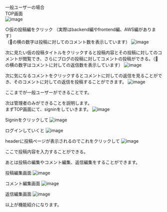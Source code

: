 一般ユーザーの場合  
TOP画面  
![image](https://github.com/ma-sss/it_technology_blog_backend/assets/120617383/35105354-6c5d-4981-b2f8-bc11f36909fa)
  
○仮の投稿編をクリック
（実際はbackend編やfrontend編、AWS編があります）  
（💬の横の数字は投稿に対してのコメント数を表示しています）
![image](https://github.com/ma-sss/it_technology_blog_backend/assets/120617383/bf804773-f255-45b6-9b61-762f02abc8ab)
  
次に見たい仮の投稿タイトルをクリックすると投稿内容とその投稿に対してのコメントが閲覧でき、さらにブログの投稿に対してコメントの投稿ができる。（💬の横の数字はコメントに対しての返信数を表示しています）
![image](https://github.com/ma-sss/it_technology_blog_backend/assets/120617383/59d1b72b-a4fd-4397-a371-cfa11ba3423c)
  
次に気になるコメントをクリックするとコメントに対しての返信を見ることができ、そのコメントに対しての返信を投稿することができます。
![image](https://github.com/ma-sss/it_technology_blog_backend/assets/120617383/d4eea4fb-caba-4549-ae72-6837d2687660)
  
ここまでが一般ユーザーができることです。  

  
次は管理者のみができることを説明します。  
まずTOP画面にて、signinをしていきます。
![image](https://github.com/ma-sss/it_technology_blog_backend/assets/120617383/35105354-6c5d-4981-b2f8-bc11f36909fa)
  
Signinをクリックして
![image](https://github.com/ma-sss/it_technology_blog_backend/assets/120617383/ce093f56-d35f-4cc5-b7ad-da0ea2f073a3)
  
ログインしていくと
![image](https://github.com/ma-sss/it_technology_blog_backend/assets/120617383/8f8c7d7d-078e-4d54-89d5-a8dba644e4c8)
  
headerに投稿ページが表示されるのでこれをクリックして
![image](https://github.com/ma-sss/it_technology_blog_backend/assets/120617383/b5d96581-547f-4b62-89cf-62d286d19fe7)
  
ここで投稿内容を入力することができる。

あとは投稿の編集やコメント編集、返信編集をすることができます。

投稿編集画面
![image](https://github.com/ma-sss/it_technology_blog_backend/assets/120617383/055e8951-4eaf-4ec9-9325-6d2b6abded90)
  
コメント編集画面
![image](https://github.com/ma-sss/it_technology_blog_backend/assets/120617383/acde1a5c-a66b-472c-8544-35ba8015a113)
  
返信編集画面
![image](https://github.com/ma-sss/it_technology_blog_backend/assets/120617383/52540dea-09fb-4bdc-a974-bf5493fc2818)
  


以上が機能紹介になります。
